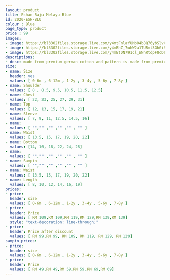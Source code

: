 ```yaml
---
layout: product
title: Eshan Baju Melayu Blue
id: 2020-ESH-BLU
colour : Blue
page_type: product
price : 99
images:
- image: https://bl3302files.storage.live.com/y4mtFnlafUMb04b8Q76ybSlvCrGsJyYOZpPjwy5lcjAHxQqQwTqYPDRc0hpBX2n9QzgrPm5sWudMZJHP9JRF8vkZ3mAJRlk48d7zVLujJk2KIgggbtXGlHfdnyxefWM180K0ooHL9pMdpiECysUOAJSkjwbpPVlKGHVvAiSiA7SxTfsiGD2RGZdw2EsQZnoNf7a?width=819&height=1024&cropmode=none
- image: https://bl3302files.storage.live.com/y4mBhZ_7uhW2a1TURmt3GhGiRcALaMIG4GMhrmJmvtYJnBZXdtXAQyz0n4cAguirygtV6ysJAz32An8XunRgR_bUpxl4tj9mSdzKNi5n-uhp_xJU-zePv8c0spZTleRakbse0WklbK-loXMe6NnVUPHYL0v2P8JvZABd_m7zliH2TP5DedgovroIA0-rr394vc7?width=819&height=1024&cropmode=none
- image: https://bl3302files.storage.live.com/y4mEtDN791cl_WNhRtdpF8cD6EvMx06x4piJ44vMgJjeRsUbd-QbN9qbi2NYHJSFb27h_aXla1VxofrjN1AaOjP2m7qfy5Udn-QG7RWd_1YhpJT5CL0M5iVLFPr6Z2btk4gwXaOSAFngMvHRdcMw9OTKA21U5xPHaAfb2MTb9zxIRj0W9UcbAZGGOXglLbHPNQJ?width=819&height=1024&cropmode=none
descriptions:
- desc: made from premium german cotton and pattern is made from premium designer cotton
size:
- name: Size
  header: yes
  values: [ 0-6m , 6-12m , 1-2y , 3-4y , 5-6y , 7-8y ]
- name: Shoulder
  values: [ 8 , 8.5, 9.5, 10.5, 11.5, 12.5]
- name: Chest
  values: [ 22, 23, 25, 27, 29, 31]
- name: Top
  values: [ 12, 13, 15, 17, 19, 21]
- name: Sleeve
  values: [ 7, 9, 11, 12.5, 14.5, 16]
- name: 
  values: [ "","" ,"" ,"" ,"" , "" ]
- name: Waist
  values: [ 13.5, 15, 17, 19, 20, 22]
- name: Bottom
  values: [14, 16, 18, 22, 24, 28]
- name: 
  values: [ "","" ,"" ,"" ,"" , "" ]
- name: Sampin
  values: [ "","" ,"" ,"" ,"" , "" ]
- name: Waist
  values: [ 13.5, 15, 17, 19, 20, 22]
- name: Length
  values: [ 8, 10, 12, 14, 16, 19]
prices:
- price:
  header: size
  values: [ 0-6m , 6-12m , 1-2y , 3-4y , 5-6y , 7-8y ]
- price:
  header: Price
  values: [ RM 109,RM 109,RM 119,RM 129,RM 139,RM 139]
  style: "text-decoration: line-through;"
- price:
  header: Price after discount
  values: [ RM 99,RM 99, RM 109, RM 119, RN 129, RM 129]
sampin_prices:
- price:
  header: size
  values: [ 0-6m , 6-12m , 1-2y , 3-4y , 5-6y , 7-8y ]
- price:
  header: Price
  values: [ RM 49,RM 49,RM 59,RM 59,RM 69,RM 69]
---
```



  
